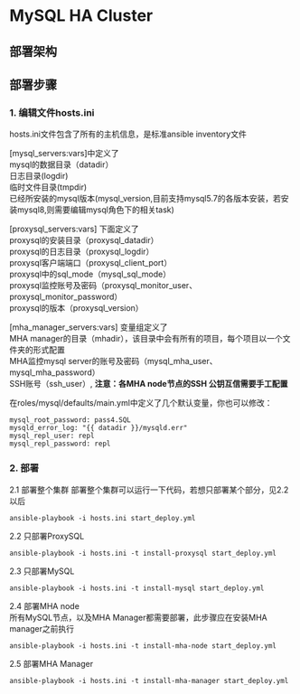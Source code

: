 # MySQL HA Cluster

## 部署架构


## 部署步骤
### 1. 编辑文件hosts.ini  
hosts.ini文件包含了所有的主机信息，是标准ansible inventory文件  

[mysql_servers:vars]中定义了  
mysql的数据目录（datadir）  
日志目录(logdir)  
临时文件目录(tmpdir)  
已经所安装的mysql版本(mysql_version,目前支持mysql5.7的各版本安装，若安装mysql8,则需要编辑mysql角色下的相关task)



[proxysql_servers:vars] 下面定义了  
proxysql的安装目录（proxysql_datadir）  
proxysql的日志目录（proxysql_logdir）   
proxysql客户端端口（proxysql_client_port）  
proxysql中的sql_mode（mysql_sql_mode）  
proxysql监控账号及密码（proxysql_monitor_user、proxysql_monitor_password）  
proxysql的版本（proxysql_version）  

[mha_manager_servers:vars] 变量组定义了  
MHA manager的目录（mhadir），该目录中会有所有的项目，每个项目以一个文件夹的形式配置  
MHA监控mysql server的账号及密码（mysql_mha_user、mysql_mha_password）  
SSH账号（ssh_user）, **注意：各MHA node节点的SSH 公钥互信需要手工配置**  

在roles/mysql/defaults/main.yml中定义了几个默认变量，你也可以修改：
```
mysql_root_password: pass4.SQL
mysqld_error_log: "{{ datadir }}/mysqld.err"
mysql_repl_user: repl
mysql_repl_password: repl
```

### 2. 部署
2.1 部署整个集群
部署整个集群可以运行一下代码，若想只部署某个部分，见2.2以后
```
ansible-playbook -i hosts.ini start_deploy.yml
```
2.2 只部署ProxySQL
```
ansible-playbook -i hosts.ini -t install-proxysql start_deploy.yml
```
2.3 只部署MySQL
```
ansible-playbook -i hosts.ini -t install-mysql start_deploy.yml
```
2.4 部署MHA node  
所有MySQL节点，以及MHA Manager都需要部署，此步骤应在安装MHA manager之前执行
```
ansible-playbook -i hosts.ini -t install-mha-node start_deploy.yml
```
2.5 部署MHA Manager
```
ansible-playbook -i hosts.ini -t install-mha-manager start_deploy.yml
```
